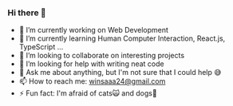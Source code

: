 ### Hi there 👋

- 🔭 I’m currently working on Web Development
- 🌱 I’m currently learning Human Computer Interaction, React.js, TypeScript ...
- 👯 I’m looking to collaborate on interesting projects
- 🤔 I’m looking for help with writing neat code
- 💬 Ask me about anything, but I'm not sure that I could help 😅
- 📫 How to reach me: winsaaa24@gmail.com
- ⚡ Fun fact: I'm afraid of cats🙀 and dogs🐶

